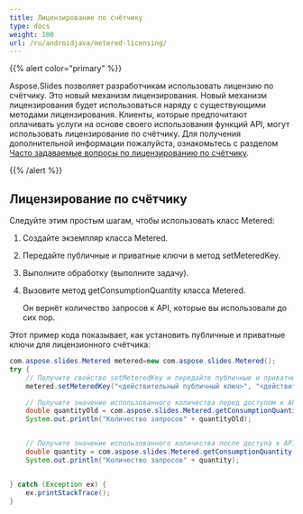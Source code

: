 ```yaml
---
title: Лицензирование по счётчику
type: docs
weight: 100
url: /ru/androidjava/metered-licensing/
---
```


{{% alert color="primary" %}} 

Aspose.Slides позволяет разработчикам использовать лицензию по счётчику. Это новый механизм лицензирования. Новый механизм лицензирования будет использоваться наряду с существующими методами лицензирования. Клиенты, которые предпочитают оплачивать услуги на основе своего использования функций API, могут использовать лицензирование по счётчику. Для получения дополнительной информации пожалуйста, ознакомьтесь с разделом [Часто задаваемые вопросы по лицензированию по счётчику](https://purchase.aspose.com/faqs/licensing/metered).

{{% /alert %}} 
## **Лицензирование по счётчику**
Следуйте этим простым шагам, чтобы использовать класс Metered:

1. Создайте экземпляр класса Metered.

2. Передайте публичные и приватные ключи в метод setMeteredKey.

3. Выполните обработку (выполните задачу).

4. Вызовите метод getConsumptionQuantity класса Metered.

   Он вернёт количество запросов к API, которые вы использовали до сих пор.

Этот пример кода показывает, как установить публичные и приватные ключи для лицензионного счётчика:

```java
com.aspose.slides.Metered metered=new com.aspose.slides.Metered();
try {
    // Получите свойство setMeteredKey и передайте публичные и приватные ключи в качестве параметров
    metered.setMeteredKey("<действительный публичный ключ>", "<действительный приватный ключ>");

    // Получите значение использованного количества перед доступом к API
    double quantityOld = com.aspose.slides.Metered.getConsumptionQuantity();
    System.out.println("Количество запросов" + quantityOld);


    // Получите значение использованного количества после доступа к API
    double quantity = com.aspose.slides.Metered.getConsumptionQuantity();
    System.out.println("Количество запросов" + quantity);


} catch (Exception ex) {
    ex.printStackTrace();
}
```